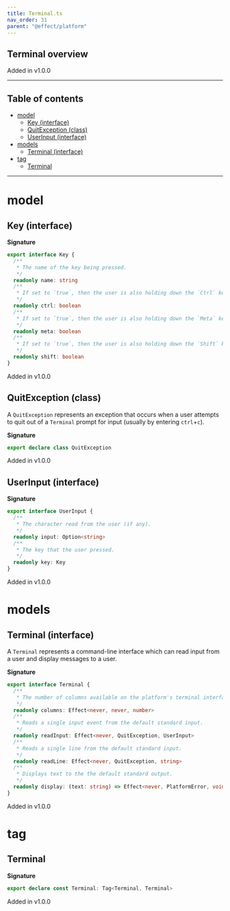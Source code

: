 ```yaml
---
title: Terminal.ts
nav_order: 31
parent: "@effect/platform"
---
```


## Terminal overview

Added in v1.0.0

---

<h2 class="text-delta">Table of contents</h2>

- [model](#model)
  - [Key (interface)](#key-interface)
  - [QuitException (class)](#quitexception-class)
  - [UserInput (interface)](#userinput-interface)
- [models](#models)
  - [Terminal (interface)](#terminal-interface)
- [tag](#tag)
  - [Terminal](#terminal)

---

# model

## Key (interface)

**Signature**

```ts
export interface Key {
  /**
   * The name of the key being pressed.
   */
  readonly name: string
  /**
   * If set to `true`, then the user is also holding down the `Ctrl` key.
   */
  readonly ctrl: boolean
  /**
   * If set to `true`, then the user is also holding down the `Meta` key.
   */
  readonly meta: boolean
  /**
   * If set to `true`, then the user is also holding down the `Shift` key.
   */
  readonly shift: boolean
}
```

Added in v1.0.0

## QuitException (class)

A `QuitException` represents an exception that occurs when a user attempts to
quit out of a `Terminal` prompt for input (usually by entering `ctrl`+`c`).

**Signature**

```ts
export declare class QuitException
```

Added in v1.0.0

## UserInput (interface)

**Signature**

```ts
export interface UserInput {
  /**
   * The character read from the user (if any).
   */
  readonly input: Option<string>
  /**
   * The key that the user pressed.
   */
  readonly key: Key
}
```

Added in v1.0.0

# models

## Terminal (interface)

A `Terminal` represents a command-line interface which can read input from a
user and display messages to a user.

**Signature**

```ts
export interface Terminal {
  /**
   * The number of columns available on the platform's terminal interface.
   */
  readonly columns: Effect<never, never, number>
  /**
   * Reads a single input event from the default standard input.
   */
  readonly readInput: Effect<never, QuitException, UserInput>
  /**
   * Reads a single line from the default standard input.
   */
  readonly readLine: Effect<never, QuitException, string>
  /**
   * Displays text to the the default standard output.
   */
  readonly display: (text: string) => Effect<never, PlatformError, void>
}
```

Added in v1.0.0

# tag

## Terminal

**Signature**

```ts
export declare const Terminal: Tag<Terminal, Terminal>
```

Added in v1.0.0
